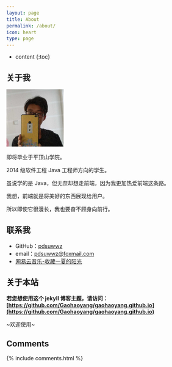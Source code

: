 ```yaml
---
layout: page
title: About
permalink: /about/
icon: heart
type: page
---
```


* content
{:toc}

## 关于我

<img src="https://raw.githubusercontent.com/pdsuwwz/wwzImages/master/images/my-header.jpg" style="border: 0;height: 150px;width: 150px;overflow: hidden;"/>

即将毕业于平顶山学院。

2014 级软件工程 Java 工程师方向的学生。

虽说学的是 Java，但无奈却想走前端，因为我更加热爱前端这条路。

我想，前端就是将美好的东西展现给用户。

所以即使它很漫长，我也要奋不顾身向前行。


## 联系我

* GitHub：[pdsuwwz](https://github.com/pdsuwwz)
* email：pdsuwwz@foxmail.com
* [网易云音乐-收藏一夏的阳光](http://music.163.com/#/user/home?id=105840719)

## 关于本站

**若您想使用这个 jekyll 博客主题，请访问：[https://github.com/Gaohaoyang/gaohaoyang.github.io](https://github.com/Gaohaoyang/gaohaoyang.github.io)**

~欢迎使用~

<!-- ## 友情链接

[羡辙杂俎](http://zhangwenli.com/blog) \| [Anotherhome](https://www.anotherhome.net) \| [Reverland](http://reverland.org/) \| [ZhiLi](http://lizhipower.github.io/) \| [Simmer](http://simmer-jun.github.io/) \| [awthink](http://awthink.net/) \| [Aralic](http://aralic.github.io/) \| [zchen9](http://www.chen9.info/) \| [wuhuaji](http://wuhuaji.me/) \| [lisheng](http://www.lishengcn.cn/) \| [薛彬XueBin](http://axuebin.com/blog/) \| [TBOOX](http://www.tboox.org/cn/) \|  [Ling](http://linglinyp.com/) -->

## Comments

{% include comments.html %}
